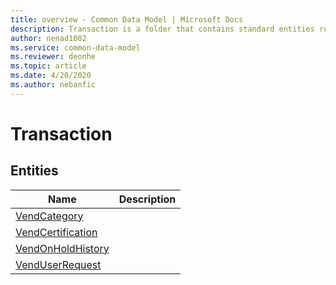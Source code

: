 ```yaml
---
title: overview - Common Data Model | Microsoft Docs
description: Transaction is a folder that contains standard entities related to the Common Data Model.
author: nenad1002
ms.service: common-data-model
ms.reviewer: deonhe
ms.topic: article
ms.date: 4/20/2020
ms.author: nebanfic
---
```


# Transaction


## Entities

|Name|Description|
|---|---|
|[VendCategory](VendCategory.md)||
|[VendCertification](VendCertification.md)||
|[VendOnHoldHistory](VendOnHoldHistory.md)||
|[VendUserRequest](VendUserRequest.md)||

